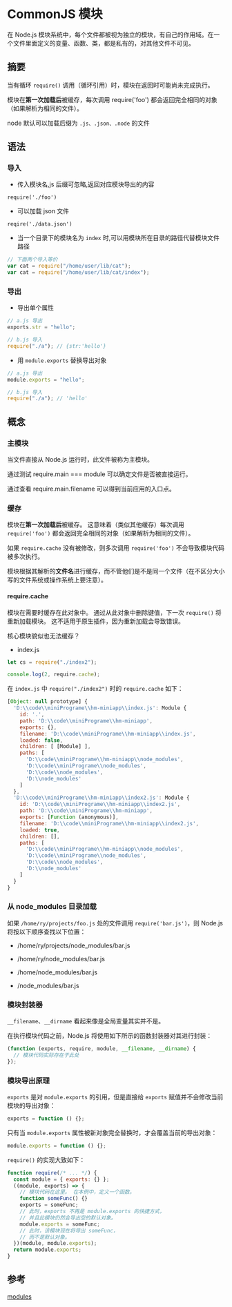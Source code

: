 <author-info date="1637814319241"></author-info>

# CommonJS 模块

在 Node.js 模块系统中，每个文件都被视为独立的模块，有自己的作用域。在一个文件里面定义的变量、函数、类，都是私有的，对其他文件不可见。

## 摘要

当有循环 `require()` 调用（循环引用）时，模块在返回时可能尚未完成执行。

模块在**第一次加载后**被缓存，每次调用 require('foo') 都会返回完全相同的对象（如果解析为相同的文件）。

node 默认可以加载后缀为 `.js、.json、.node` 的文件

## 语法

### 导入

- 传入模块名,js 后缀可忽略,返回对应模块导出的内容

`require('./foo')`

- 可以加载 json 文件

`reqire('./data.json')`

- 当一个目录下的模块名为 `index` 时,可以用模块所在目录的路径代替模块文件路径

```js
// 下面两个导入等价
var cat = require("/home/user/lib/cat");
var cat = require("/home/user/lib/cat/index");
```

### 导出

- 导出单个属性

```js
// a.js 导出
exports.str = "hello";

// b.js 导入
require("./a"); // {str:'hello'}
```

- 用 `module.exports` 替换导出对象

```js
// a.js 导出
module.exports = "hello";

// b.js 导入
require("./a"); // 'hello'
```

## 概念

### 主模块

当文件直接从 Node.js 运行时，此文件被称为主模块。

通过测试 require.main === module 可以确定文件是否被直接运行。

通过查看 require.main.filename 可以得到当前应用的入口点。

### 缓存

模块在**第一次加载后**被缓存。 这意味着（类似其他缓存）每次调用 `require('foo')` 都会返回完全相同的对象（如果解析为相同的文件）。

如果 `require.cache` 没有被修改，则多次调用 `require('foo')` 不会导致模块代码被多次执行。

模块根据其解析的**文件名**进行缓存，而不管他们是不是同一个文件（在不区分大小写的文件系统或操作系统上要注意）。

#### require.cache

模块在需要时缓存在此对象中。 通过从此对象中删除键值，下一次 `require()` 将重新加载模块。 这不适用于原生插件，因为重新加载会导致错误。

核心模块貌似也无法缓存？

- index.js

```js
let cs = require("./index2");

console.log(2, require.cache);
```

在 `index.js` 中 `require("./index2")` 时的 `require.cache` 如下：

```js
[Object: null prototype] {
  'D:\\code\\miniPrograme\\hm-miniapp\\index.js': Module {
    id: '.',
    path: 'D:\\code\\miniPrograme\\hm-miniapp',
    exports: {},
    filename: 'D:\\code\\miniPrograme\\hm-miniapp\\index.js',
    loaded: false,
    children: [ [Module] ],
    paths: [
      'D:\\code\\miniPrograme\\hm-miniapp\\node_modules',
      'D:\\code\\miniPrograme\\node_modules',
      'D:\\code\\node_modules',
      'D:\\node_modules'
    ]
  },
  'D:\\code\\miniPrograme\\hm-miniapp\\index2.js': Module {
    id: 'D:\\code\\miniPrograme\\hm-miniapp\\index2.js',
    path: 'D:\\code\\miniPrograme\\hm-miniapp',
    exports: [Function (anonymous)],
    filename: 'D:\\code\\miniPrograme\\hm-miniapp\\index2.js',
    loaded: true,
    children: [],
    paths: [
      'D:\\code\\miniPrograme\\hm-miniapp\\node_modules',
      'D:\\code\\miniPrograme\\node_modules',
      'D:\\code\\node_modules',
      'D:\\node_modules'
    ]
  }
}
```

### 从 node_modules 目录加载

如果 `/home/ry/projects/foo.js` 处的文件调用 `require('bar.js')`，则 Node.js 将按以下顺序查找以下位置：

- /home/ry/projects/node_modules/bar.js

- /home/ry/node_modules/bar.js

- /home/node_modules/bar.js

- /node_modules/bar.js

### 模块封装器

`__filename`、`__dirname` 看起来像是全局变量其实并不是。

在执行模块代码之前，Node.js 将使用如下所示的函数封装器对其进行封装：

```js
(function (exports, require, module, __filename, __dirname) {
  // 模块代码实际存在于此处
});
```

### 模块导出原理

`exports` 是对 `module.exports` 的引用，但是直接给 `exports` 赋值并不会修改当前模块的导出对象：

```js
exports = function () {};
```

只有当 `module.exports` 属性被新对象完全替换时，才会覆盖当前的导出对象：

```js
module.exports = function () {};
```

`require()` 的实现大致如下：

```js
function require(/* ... */) {
  const module = { exports: {} };
  ((module, exports) => {
    // 模块代码在这里。 在本例中，定义一个函数。
    function someFunc() {}
    exports = someFunc;
    // 此时，exports 不再是 module.exports 的快捷方式，
    // 并且此模块仍然会导出空的默认对象。
    module.exports = someFunc;
    // 此时，该模块现在将导出 someFunc，
    // 而不是默认对象。
  })(module, module.exports);
  return module.exports;
}
```

## 参考

[modules](http://nodejs.cn/api/modules.html)
